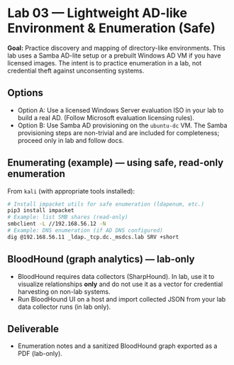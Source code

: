 # Lab 03 — Lightweight AD-like Environment & Enumeration (Safe)

**Goal:** Practice discovery and mapping of directory-like environments. This lab uses a Samba AD-lite setup or a prebuilt Windows AD VM if you have licensed images. The intent is to practice enumeration in a lab, not credential theft against unconsenting systems.

## Options
- Option A: Use a licensed Windows Server evaluation ISO in your lab to build a real AD. (Follow Microsoft evaluation licensing rules).
- Option B: Use Samba AD provisioning on the `ubuntu-dc` VM. The Samba provisioning steps are non-trivial and are included for completeness; proceed only in lab and follow docs.

## Enumerating (example) — using safe, read-only enumeration
From `kali` (with appropriate tools installed):
```bash
# Install impacket utils for safe enumeration (ldapenum, etc.)
pip3 install impacket
# Example: list SMB shares (read-only)
smbclient -L //192.168.56.12 -N
# Example: DNS enumeration (if AD DNS configured)
dig @192.168.56.11 _ldap._tcp.dc._msdcs.lab SRV +short
```
## BloodHound (graph analytics) — lab-only
- BloodHound requires data collectors (SharpHound). In lab, use it to visualize relationships **only** and do not use it as a vector for credential harvesting on non-lab systems.
- Run BloodHound UI on a host and import collected JSON from your lab data collector runs (in lab only).

## Deliverable
- Enumeration notes and a sanitized BloodHound graph exported as a PDF (lab-only).
